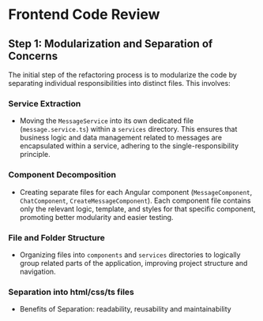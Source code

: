 # Frontend Code Review

## Step 1: Modularization and Separation of Concerns

The initial step of the refactoring process is to modularize the code by separating individual responsibilities into distinct files. This involves:

### Service Extraction

- Moving the `MessageService` into its own dedicated file (`message.service.ts`) within a `services` directory. This ensures that business logic and data management related to messages are encapsulated within a service, adhering to the single-responsibility principle.

### Component Decomposition

- Creating separate files for each Angular component (`MessageComponent`, `ChatComponent`, `CreateMessageComponent`). Each component file contains only the relevant logic, template, and styles for that specific component, promoting better modularity and easier testing.

### File and Folder Structure

- Organizing files into `components` and `services` directories to logically group related parts of the application, improving project structure and navigation.

### Separation into html/css/ts files

- Benefits of Separation: readability, reusability and maintainability
